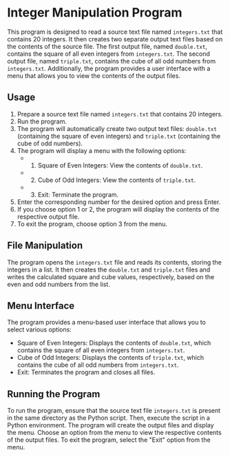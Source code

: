 # Integer Manipulation Program

This program is designed to read a source text file named `integers.txt` that contains 20 integers. It then creates two separate output text files based on the contents of the source file. The first output file, named `double.txt`, contains the square of all even integers from `integers.txt`. The second output file, named `triple.txt`, contains the cube of all odd numbers from `integers.txt`. Additionally, the program provides a user interface with a menu that allows you to view the contents of the output files.

## Usage

1. Prepare a source text file named `integers.txt` that contains 20 integers.
2. Run the program.
3. The program will automatically create two output text files: `double.txt` (containing the square of even integers) and `triple.txt` (containing the cube of odd numbers).
4. The program will display a menu with the following options:
   - 1. Square of Even Integers: View the contents of `double.txt`.
   - 2. Cube of Odd Integers: View the contents of `triple.txt`.
   - 3. Exit: Terminate the program.
5. Enter the corresponding number for the desired option and press Enter.
6. If you choose option 1 or 2, the program will display the contents of the respective output file.
7. To exit the program, choose option 3 from the menu.

## File Manipulation

The program opens the `integers.txt` file and reads its contents, storing the integers in a list. It then creates the `double.txt` and `triple.txt` files and writes the calculated square and cube values, respectively, based on the even and odd numbers from the list.

## Menu Interface

The program provides a menu-based user interface that allows you to select various options:

- Square of Even Integers: Displays the contents of `double.txt`, which contains the square of all even integers from `integers.txt`.
- Cube of Odd Integers: Displays the contents of `triple.txt`, which contains the cube of all odd numbers from `integers.txt`.
- Exit: Terminates the program and closes all files.

## Running the Program

To run the program, ensure that the source text file `integers.txt` is present in the same directory as the Python script. Then, execute the script in a Python environment. The program will create the output files and display the menu. Choose an option from the menu to view the respective contents of the output files. To exit the program, select the "Exit" option from the menu.
